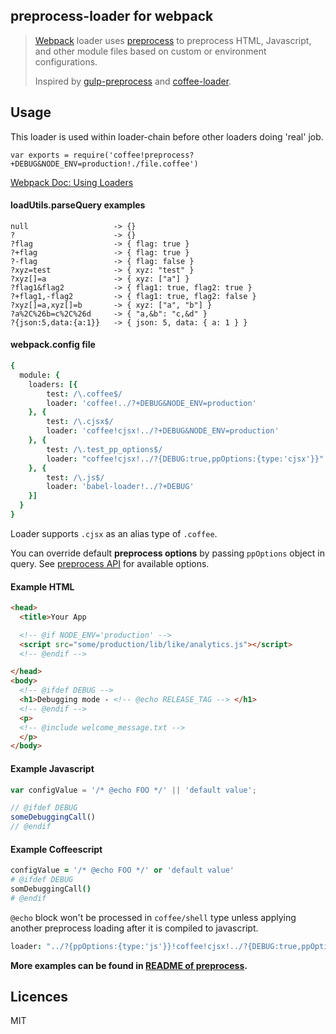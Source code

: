 ## preprocess-loader for webpack

> [Webpack](https://webpack.github.io) loader uses [preprocess](https://github.com/jsoverson/preprocess) to preprocess HTML, Javascript, and other module files based on custom or environment configurations.
> 
> Inspired by [gulp-preprocess](https://github.com/jas/gulp-preprocess) and [coffee-loader](https://github.com/webpack/coffee-loader). 

## Usage

This loader is used within loader-chain before other loaders doing 'real' job.

``` 
var exports = require('coffee!preprocess?+DEBUG&NODE_ENV=production!./file.coffee')

```

[Webpack Doc: Using Loaders](http://webpack.github.io/docs/using-loaders.html)

#### loadUtils.parseQuery examples

``` 
null                   -> {}
?                      -> {}
?flag                  -> { flag: true }
?+flag                 -> { flag: true }
?-flag                 -> { flag: false }
?xyz=test              -> { xyz: "test" }
?xyz[]=a               -> { xyz: ["a"] }
?flag1&flag2           -> { flag1: true, flag2: true }
?+flag1,-flag2         -> { flag1: true, flag2: false }
?xyz[]=a,xyz[]=b       -> { xyz: ["a", "b"] }
?a%2C%26b=c%2C%26d     -> { "a,&b": "c,&d" }
?{json:5,data:{a:1}}   -> { json: 5, data: { a: 1 } }
```

#### webpack.config file

``` coffeescript
{
  module: {
    loaders: [{
        test: /\.coffee$/
        loader: 'coffee!../?+DEBUG&NODE_ENV=production'
    }, {
        test: /\.cjsx$/
        loader: 'coffee!cjsx!../?+DEBUG&NODE_ENV=production'
    }, {
        test: /\.test_pp_options$/
        loader: "coffee!cjsx!../?{DEBUG:true,ppOptions:{type:'cjsx'}}"
    }, {
        test: /\.js$/
        loader: 'babel-loader!../?+DEBUG'
    }]
  }
}
```

Loader supports `.cjsx` as an alias type of `.coffee`.

You can override default **preprocess options** by passing `ppOptions` object in query.  See [preprocess API](https://github.com/jsoverson/preprocess#options) for available options.

#### Example HTML

``` html
<head>
  <title>Your App

  <!-- @if NODE_ENV='production' -->
  <script src="some/production/lib/like/analytics.js"></script>
  <!-- @endif -->

</head>
<body>
  <!-- @ifdef DEBUG -->
  <h1>Debugging mode - <!-- @echo RELEASE_TAG --> </h1>
  <!-- @endif -->
  <p>
  <!-- @include welcome_message.txt -->
  </p>
</body>
```

#### Example Javascript

``` javascript
var configValue = '/* @echo FOO */' || 'default value';

// @ifdef DEBUG
someDebuggingCall()
// @endif
```

#### Example Coffeescript

``` coffeescript
configValue = '/* @echo FOO */' or 'default value'
# @ifdef DEBUG
somDebuggingCall()
# @endif
```

`@echo`  block won't be processed in `coffee/shell` type unless applying another preprocess loading after it is compiled to javascript.

``` coffeescript
loader: "../?{ppOptions:{type:'js'}}!coffee!cjsx!../?{DEBUG:true,ppOptions:{type:'cjsx'}}"
```

**More examples can be found in [README of preprocess](https://github.com/jsoverson/preprocess#directive-syntax).**



## Licences

MIT